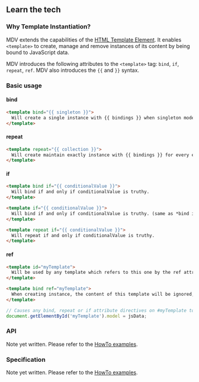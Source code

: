 ## Learn the tech

### Why Template Instantiation?

MDV extends the capabilities of the [HTML Template Element](http://www.w3.org/TR/html-templates/). It enables `<template>` to create, manage and remove instances of its content by being bound to JavaScript data.

MDV introduces the following attributes to the `<template>` tag: `bind`, `if`, `repeat`, `ref`. MDV also
introduces the `{{` and `}}` syntax.

### Basic usage

#### bind

```html
<template bind="{{ singleton }}">
  Will create a single instance with {{ bindings }} when singleton model data is provided.
</template>
```

#### repeat

```html
<template repeat="{{ collection }}">
  Will create maintain exactly instance with {{ bindings }} for every element in the array collection, when it is provided.
</template>
```

#### if

```html
<template bind if="{{ conditionalValue }}">
  Will bind if and only if conditionalValue is truthy.
</template>

<template if="{{ conditionalValue }}">
  Will bind if and only if conditionalValue is truthy. (same as *bind if*)
</template>

<template repeat if="{{ conditionalValue }}">
  Will repeat if and only if conditionalValue is truthy.
</template>
```

#### ref

```html
<template id="myTemplate">
  Will be used by any template which refers to this one by the ref attribute
</template>

<template bind ref="myTemplate">
  When creating instance, the content of this template will be ignored, and the contnet of #myTemplate will be used instead.
</template>
```

```JavaScript
// Causes any bind, repeat or if attribute directives on #myTemplate to begin acting.
document.getElementById('myTemplate').model = jsData;
```

### API

Note yet written. Please refer to the [HowTo examples](https://github.com/Polymer/mdv/tree/master/examples/how_to).

### Specification

Note yet written. Please refer to the [HowTo examples](https://github.com/Polymer/mdv/tree/master/examples/how_to).

